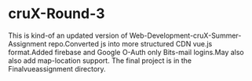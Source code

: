# cruX-Round-3
This is kind-of an updated version of Web-Development-cruX-Summer-Assignment repo.Converted js into more structured CDN vue.js format.Added firebase and Google O-Auth only Bits-mail logins.May also also add map-location support.
The final project is in the Finalvueassignment directory.
